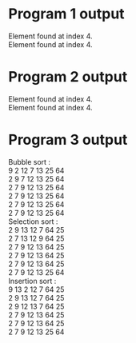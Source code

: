 # Program 1 output
Element found at index 4.<br>
Element found at index 4.<br>

# Program 2 output
Element found at index 4.<br>
Element found at index 4.<br>

# Program 3 output
Bubble sort :<br>
9 2 12 7 13 25 64 <br>
2 9 7 12 13 25 64 <br>
2 7 9 12 13 25 64 <br>
2 7 9 12 13 25 64 <br>
2 7 9 12 13 25 64 <br>
2 7 9 12 13 25 64 <br>
Selection sort : <br>
2 9 13 12 7 64 25 <br>
2 7 13 12 9 64 25 <br>
2 7 9 12 13 64 25 <br>
2 7 9 12 13 64 25 <br>
2 7 9 12 13 64 25 <br>
2 7 9 12 13 25 64 <br>
Insertion sort : <br>
9 13 2 12 7 64 25 <br>
2 9 13 12 7 64 25 <br>
2 9 12 13 7 64 25 <br>
2 7 9 12 13 64 25 <br>
2 7 9 12 13 64 25 <br>
2 7 9 12 13 25 64 <br>
